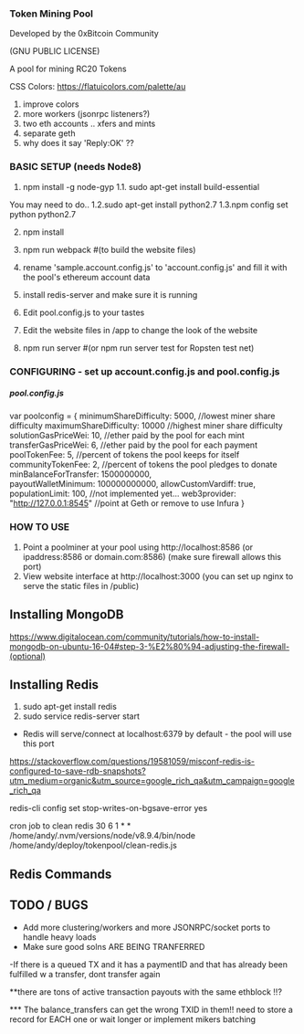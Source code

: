 ### Token Mining Pool  

Developed by the 0xBitcoin Community

(GNU PUBLIC LICENSE)

A pool for mining RC20 Tokens


CSS Colors: https://flatuicolors.com/palette/au

1) improve colors
2) more workers  (jsonrpc listeners?)
3) two eth accounts .. xfers and mints
4) separate geth
5) why does it say 'Reply:OK' ??

### BASIC SETUP  (needs Node8)
1. npm install -g node-gyp
1.1. sudo apt-get install build-essential

You may need to do..
1.2.sudo apt-get install python2.7
1.3.npm config set python python2.7

2. npm install
3. npm run webpack  #(to build the website files)
4. rename 'sample.account.config.js' to 'account.config.js' and fill it with the pool's ethereum account data

5. install redis-server and make sure it is running
6. Edit pool.config.js to your tastes
7. Edit the website files in /app  to change the look of the website
8. npm run server #(or npm run server test for Ropsten test net)


### CONFIGURING  - set up  account.config.js and pool.config.js

##### pool.config.js

var poolconfig = {
  minimumShareDifficulty: 5000,   //lowest miner share difficulty
  maximumShareDifficulty: 10000    //highest miner share difficulty
  solutionGasPriceWei: 10,   //ether paid by the pool for each mint
  transferGasPriceWei: 6,   //ether paid by the pool for each payment
  poolTokenFee: 5,     //percent of tokens the pool keeps for itself
  communityTokenFee: 2,   //percent of tokens the pool pledges to donate
  minBalanceForTransfer: 1500000000,   
  payoutWalletMinimum: 100000000000,
  allowCustomVardiff: true,
  populationLimit: 100,    //not implemented yet...
  web3provider: "http://127.0.0.1:8545"   //point at Geth or remove to use Infura
}





### HOW TO USE
1. Point a poolminer at your pool using http://localhost:8586  (or ipaddress:8586 or domain.com:8586)  (make sure firewall allows this port)
2. View website interface at http://localhost:3000 (you can set up nginx to serve the static files in /public)



## Installing MongoDB

https://www.digitalocean.com/community/tutorials/how-to-install-mongodb-on-ubuntu-16-04#step-3-%E2%80%94-adjusting-the-firewall-(optional)


## Installing Redis  
  1. sudo apt-get install redis
  2. sudo service redis-server start

   - Redis will serve/connect at localhost:6379 by default - the pool will use this port


   https://stackoverflow.com/questions/19581059/misconf-redis-is-configured-to-save-rdb-snapshots?utm_medium=organic&utm_source=google_rich_qa&utm_campaign=google_rich_qa




   redis-cli
   config set stop-writes-on-bgsave-error yes

   cron job to clean redis
   30 6 1 * * /home/andy/.nvm/versions/node/v8.9.4/bin/node /home/andy/deploy/tokenpool/clean-redis.js


## Redis Commands





## TODO / BUGS
- Add more clustering/workers and more JSONRPC/socket ports to handle heavy loads
- Make sure good solns ARE BEING TRANFERRED


-If there is a queued TX and it has a paymentID and that has already been fulfilled w a transfer, dont transfer again


**there are tons of active transaction payouts with the same ethblock !!?


*** The balance_transfers can get the wrong TXID in them!! need to store a record for EACH one or wait longer or implement mikers batching
